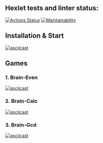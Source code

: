 ## Hexlet tests and linter status:

[![Actions Status](https://github.com/zhannabraun/frontend-project-lvl1/workflows/hexlet-check/badge.svg)](https://github.com/zhannabraun/frontend-project-lvl1/actions)
[![Maintainability](https://api.codeclimate.com/v1/badges/e6346893d8bff81d6094/maintainability)](https://codeclimate.com/github/zhannabraun/frontend-project-lvl1/maintainability)


## Installation & Start
[![asciicast](https://asciinema.org/a/inIjqfsUdKfVnDdwWy0RjST70.svg)](https://asciinema.org/a/inIjqfsUdKfVnDdwWy0RjST70)


## Games
### 1. Brain-Even
[![asciicast](https://asciinema.org/a/e3nt3qW03u3hbN6XfDuZAynmc.svg)](https://asciinema.org/a/e3nt3qW03u3hbN6XfDuZAynmc)

### 2. Brain-Calc
[![asciicast](https://asciinema.org/a/tNkK6XFvqGmH2s0UCtkSLglIj.svg)](https://asciinema.org/a/tNkK6XFvqGmH2s0UCtkSLglIj)

### 3. Brain-Gcd
[![asciicast](https://asciinema.org/a/izPaRLMDgMAnUyoBf37jt8LnL.svg)](https://asciinema.org/a/izPaRLMDgMAnUyoBf37jt8LnL)
